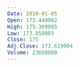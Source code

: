 ```yaml
---
Date: 2018-01-05
Open: 173.440002
High: 175.369995
Low: 173.050003
Close: 175
Adj Close: 173.619904
Volume: 23660000
---
```


